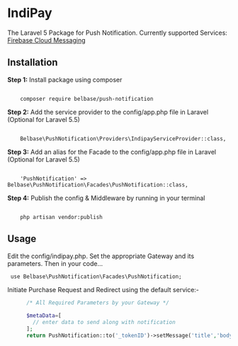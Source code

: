 # IndiPay
The Laravel 5 Package for Push Notification. Currently supported Services: <a href="https://firebase.google.com/">Firebase Cloud Messaging</a>

<h2>Installation</h2>
<b>Step 1:</b> Install package using composer
<pre><code>
    composer require belbase/push-notification
</pre></code>

<b>Step 2:</b> Add the service provider to the config/app.php file in Laravel (Optional for Laravel 5.5)
<pre><code>
    Belbase\PushNotification\Providers\IndipayServiceProvider::class,
</pre></code>

<b>Step 3:</b> Add an alias for the Facade to the config/app.php file in Laravel (Optional for Laravel 5.5)
<pre><code>
    'PushNotification' => Belbase\PushNotification\Facades\PushNotification::class,
</pre></code>

<b>Step 4:</b> Publish the config & Middleware by running in your terminal
<pre><code>
    php artisan vendor:publish
</pre></code>

<h2>Usage</h2>

Edit the config/indipay.php. Set the appropriate Gateway and its parameters. Then in your code... <br>
<pre><code> use Belbase\PushNotification\Facades\PushNotification;  </code></pre>
Initiate Purchase Request and Redirect using the default service:-
```php 
      /* All Required Parameters by your Gateway */
      
      $metaData=[
        // enter data to send along with notification
      ];
      return PushNotification::to('_tokenID')->setMessage('title','body',$metaData)->sendMessage();
```